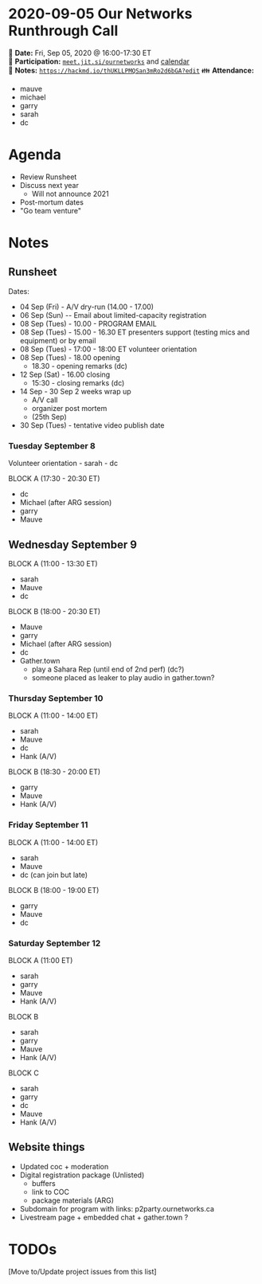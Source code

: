 # 2020-09-05 Our Networks Runthrough Call

:date: **Date:** Fri, Sep 05, 2020 @ 16:00-17:30 ET  
:raising_hand: **Participation:** [`meet.jit.si/ournetworks`](https://meet.jit.si/ournetworks) and [calendar](https://calendar.google.com/calendar/embed?src=aers7atolh0uurlfmkoki9kikg%40group.calendar.google.com&ctz=America%2FToronto)  
:notebook: **Notes:** [`https://hackmd.io/thUKLLPMQSan3mRo2d6bGA?edit`](https://hackmd.io/thUKLLPMQSan3mRo2d6bGA?edit)
:family: **Attendance:**  
- mauve
- michael
- garry
- sarah
- dc

# Agenda

- Review Runsheet
- Discuss next year 
    - Will not announce 2021
- Post-mortum dates
- "Go team venture"


# Notes

## Runsheet

Dates:
- 04 Sep (Fri) - A/V dry-run (14.00 - 17.00) 
- 06 Sep (Sun) -- Email about limited-capacity registration
- 08 Sep (Tues) - 10.00 - PROGRAM EMAIL 
- 08 Sep (Tues) - 15.00 - 16.30 ET presenters support (testing mics and equipment) or by email
- 08 Sep (Tues) - 17:00 - 18:00 ET volunteer orientation
- 08 Sep (Tues) - 18.00 opening
  - 18.30 - opening remarks (dc)
- 12 Sep (Sat) - 16.00 closing
  - 15:30 - closing remarks (dc)
- 14 Sep - 30 Sep 2 weeks wrap up
    - A/V call
    - organizer post mortem
    - (25th Sep)
- 30 Sep (Tues) - tentative video publish date

### Tuesday September 8

Volunteer orientation
    - sarah
    - dc

BLOCK A (17:30 - 20:30 ET)
  - dc
  - Michael (after ARG session)
  - garry
  - Mauve

## Wednesday September 9 

BLOCK A (11:00 - 13:30 ET)
  - sarah
  - Mauve
  - dc

BLOCK B (18:00 - 20:30 ET)
  - Mauve
  - garry
  - Michael (after ARG session)
  - dc
  - Gather.town 
    - play a Sahara Rep (until end of 2nd perf) (dc?)
    - someone placed as leaker to play audio in gather.town?

### Thursday September 10 

BLOCK A (11:00 - 14:00 ET)
  - sarah
  - Mauve
  - dc
  - Hank (A/V)

BLOCK B (18:30 - 20:00 ET)
  - garry
  - Mauve
  - Hank (A/V)

### Friday September 11 

BLOCK A (11:00 - 14:00 ET)
  - sarah
  - Mauve
  - dc (can join but late)

BLOCK B (18:00 - 19:00 ET)
  - garry
  - Mauve
  - dc

### Saturday September 12

BLOCK A (11:00 ET)
  - sarah
  - garry
  - Mauve
  - Hank (A/V)

BLOCK B
  - sarah
  - garry
  - Mauve
  - Hank (A/V)

BLOCK C
  - sarah
  - garry
  - dc
  - Mauve
  - Hank (A/V)

## Website things

- Updated coc + moderation
- Digital registration package (Unlisted)
    - buffers
    - link to COC
    - package materials (ARG)
- Subdomain for program with links: p2party.ournetworks.ca
- Livestream page + embedded chat + gather.town ? 

# TODOs

[Move to/Update project issues from this list]

